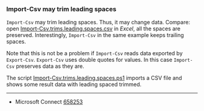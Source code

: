 
### Import-Csv may trim leading spaces

`Import-Csv` may trim leading spaces. Thus, it may change data. Compare: open
[Import-Csv.trims.leading.spaces.csv](Import-Csv.trims.leading.spaces.csv) in *Excel*, all the spaces are preserved.
Interestingly, `Import-Csv` in the same example keeps trailing spaces.

Note that this is not be a problem if `Import-Csv` reads data exported by
`Export-Csv`. `Export-Csv` uses double quotes for values. In this case
`Import-Csv` preserves data as they are.

The script [Import-Csv.trims.leading.spaces.ps1](Import-Csv.trims.leading.spaces.ps1) imports a CSV file and shows
some result data with leading spaced trimmed.

---

- Microsoft Connect [658253](https://connect.microsoft.com/PowerShell/feedback/details/658253)

